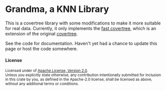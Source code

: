 # Grandma, a KNN Library

This is a covertree library with some modifications to make it more suitable for real data. Currently, it only implements the [fast covertree](http://proceedings.mlr.press/v37/izbicki15.pdf), which is an extension of the original [covertree](https://dl.acm.org/doi/10.1145/1143844.1143857).

See the code for documentation. Haven't yet had a chance to update this page or host the code somewhere.


#### License

<sup>
Licensed under of <a href="LICENSE.txt">Apache License, Version 2.0</a>.
</sup>

<br>

<sub>
Unless you explicitly state otherwise, any contribution intentionally submitted
for inclusion in this crate by you, as defined in the Apache-2.0 license, shall
be licensed as above, without any additional terms or conditions.
</sub>
